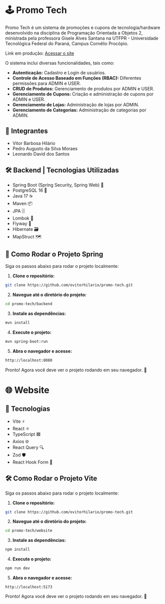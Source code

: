 # 🕹️ Promo Tech
Promo Tech é um sistema de promoções e cupons de tecnologia/hardware desenvolvido na disciplina de Programação Orientada a Objetos 2, ministrada pela professora Gisele Alves Santana na UTFPR - Universidade Tecnológica Federal do Paraná, Campus Cornélio Procópio.

Link em produção: [Acessar o site](https://promotech-one.vercel.app/)

O sistema inclui diversas funcionalidades, tais como:

- **Autenticação:** Cadastro e Login de usuários.
- **Controle de Acesso Baseado em Funções (RBAC):** Diferentes permissões para ADMIN e USER.
- **CRUD de Produtos:** Gerenciamento de produtos por ADMIN e USER.
- **Gerenciamento de Cupons:** Criação e administração de cupons por ADMIN e USER.
- **Gerenciamento de Lojas:** Administração de lojas por ADMIN.
- **Gerenciamento de Categorias:** Administração de categorias por ADMIN.

## 👥 Integrantes

- Vitor Barbosa Hilário
- Pedro Augusto da Silva Moraes
- Leonardo David dos Santos

## 🛠️ Backend | Tecnologias Utilizadas
- Spring Boot (Spring Security, Spring Web) 🌱
- PostgreSQL 16 🐘
- Java 17 ☕
- Maven 📦
- JPA 🗄️
- Lombok 🔧
- Flyway 🛫
- Hibernate 🗃️
- MapStruct 🗺️

## 🍃 Como Rodar o Projeto Spring

Siga os passos abaixo para rodar o projeto localmente:

1. **Clone o repositório:**
  ```bash
  git clone https://github.com/ovitorhilario/promo-tech.git
  ```

2. **Navegue até o diretório do projeto:**
  ```bash
  cd promo-tech/backend
  ```

3. **Instale as dependências:**
  ```bash
  mvn install
  ```

4. **Execute o projeto:**
  ```bash
  mvn spring-boot:run
  ```

5. **Abra o navegador e acesse:**
  ```bash
  http://localhost:8080
  ```

Pronto! Agora você deve ver o projeto rodando em seu navegador. 🚀

# 🌐 Website 
## 🚀 Tecnologias
- Vite ⚡
- React ⚛️
- TypeScript 🟦
- Axios 🌐
- React Query 🔍
- Zod 🛡️
- React Hook Form 📝

## 🛠️ Como Rodar o Projeto Vite

Siga os passos abaixo para rodar o projeto localmente:

1. **Clone o repositório:**
  ```bash
  git clone https://github.com/ovitorhilario/promo-tech.git
  ```

2. **Navegue até o diretório do projeto:**
  ```bash
  cd promo-tech/website
  ```

3. **Instale as dependências:**
  ```bash
  npm install
  ```

4. **Execute o projeto:**
  ```bash
  npm run dev
  ```

5. **Abra o navegador e acesse:**
  ```
  http://localhost:5173
  ```

Pronto! Agora você deve ver o projeto rodando em seu navegador. 🚀

